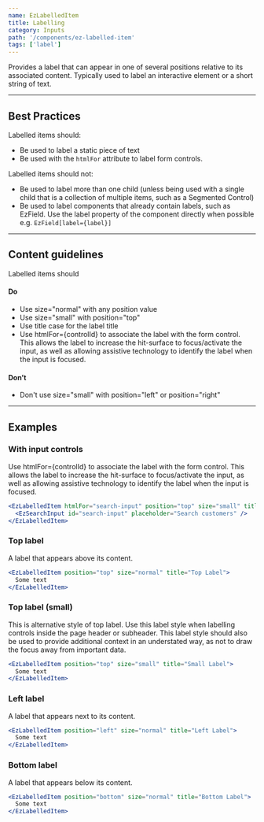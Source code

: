 ```yaml
---
name: EzLabelledItem
title: Labelling
category: Inputs
path: '/components/ez-labelled-item'
tags: ['label']
---
```


Provides a label that can appear in one of several positions relative to its associated content. Typically used to label an interactive element or a short string of text.

---

## Best Practices

Labelled items should:

- Be used to label a static piece of text
- Be used with the `htmlFor` attribute to label form controls.

Labelled items should not:

- Be used to label more than one child (unless being used with a single child that is a collection of multiple items, such as a Segmented Control)
- Be used to label components that already contain labels, such as EzField. Use the label property of the component directly when possible e.g. `EzField[label={label}]`

---

## Content guidelines

Labelled items should

#### Do

- Use size="normal" with any position value
- Use size="small" with position="top"
- Use title case for the label title
- Use htmlFor={controlId} to associate the label with the form control. This allows the label to increase the hit-surface to focus/activate the input, as well as allowing assistive technology to identify the label when the input is focused.

#### Don’t

- Don't use size="small" with position="left" or position="right"

---

## Examples

### With input controls

Use htmlFor={controlId} to associate the label with the form control. This allows the label to increase the hit-surface to focus/activate the input, as well as allowing assistive technology to identify the label when the input is focused.

```jsx
<EzLabelledItem htmlFor="search-input" position="top" size="small" title="Search">
  <EzSearchInput id="search-input" placeholder="Search customers" />
</EzLabelledItem>
```

### Top label

A label that appears above its content.

```jsx
<EzLabelledItem position="top" size="normal" title="Top Label">
  Some text
</EzLabelledItem>
```

### Top label (small)

This is alternative style of top label. Use this label style when labelling controls inside the page header or subheader. This label style should also be used to provide additional context in an understated way, as not to draw the focus away from important data.

```jsx
<EzLabelledItem position="top" size="small" title="Small Label">
  Some text
</EzLabelledItem>
```

### Left label

A label that appears next to its content.

```jsx
<EzLabelledItem position="left" size="normal" title="Left Label">
  Some text
</EzLabelledItem>
```

### Bottom label

A label that appears below its content.

```jsx
<EzLabelledItem position="bottom" size="normal" title="Bottom Label">
  Some text
</EzLabelledItem>
```
